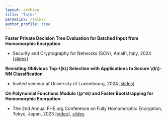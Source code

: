 ```yaml
---
layout: archive
title: "Talks"
permalink: /talks/
author_profile: true
---
```

**Faster Private Decision Tree Evaluation for Batched Input from Homomorphic Encryption**  
- Security and Cryptography for Networks (SCN), Amalfi, Italy, 2024  [[slides]](/files/SCN_PDTE.pdf)

**Revisiting Oblivious Top-\\(k\\) Selection with Applications to Secure \\(k\\)-NN Classification**  
- Invited seminar at University of Luxembourg, 2024  [[slides]](/files/slides_knn.pdf)

**On Polynomial Functions Modulo \\(p^e\\) and Faster Bootstrapping for Homomorphic Encryption**  
- The 2nd Annual FHE.org Conference on Fully Homomorphic Encryption, Tokyo, Japan, 2023  [[video]](https://www.youtube.com/watch?v=HPx_6_d4WDQ&list=PLnbmMskCVh1ei6AkXHDTAefkGZaBmtUQO&index=2),  [slides](https://cosicdatabase.esat.kuleuven.be/backend/publications/files/talk/583)